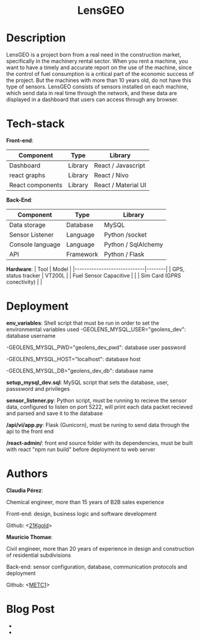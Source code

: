 <h1 align="center">LensGEO</h1>

# Description
LensGEO is a project born from a real need in the construction market, specifically in the machinery rental sector. When you rent a machine, you want to have a timely and accurate report on the use of the machine, since the control of fuel consumption is a critical part of the economic success of the project. But the machines with more than 10 years old, do not have this type of sensors. LensGEO consists of sensors installed on each machine, which send data in real time through the network, and these data are displayed in a dashboard that users can access through any browser. 

# Tech-stack
**Front-end**:

| Component                  | Type             | Library               |
|----------------------------|------------------|-----------------------|
| Dashboard                  | Library          | React / Javascript    |
| react graphs               | Library          | React / Nivo          |
| React components           | Library          | React / Material UI   |




**Back-End**:

| Component                  | Type             | Library               |
|----------------------------|------------------|-----------------------|
| Data storage               | Database         | MySQL                 |
| Sensor Listener            | Language         | Python /socket        |
| Console language           | Language         | Python / SqlAlchemy   |
| API                        | Framework        | Python / Flask        |


**Hardware**:
| Tool                        | Model  |
|-----------------------------|--------|
| GPS, status tracker         | VT200L |
| Fuel Sensor Capacitive      |        |
| Sim Card (GPRS conectivity) |        |


# Deployment
 **env_variables**: Shell script that must be run in order to set the environmental variables used
-GEOLENS_MYSQL_USER="geolens_dev": database username

-GEOLENS_MYSQL_PWD="geolens_dev_pwd": database user password

-GEOLENS_MYSQL_HOST="localhost": database host

-GEOLENS_MYSQL_DB="geolens_dev_db": database name

**setup_mysql_dev.sql**: MySQL script that sets the database, user, passsword and privileges 

**sensor_listener.py**: Python script, must be running to recieve the sensor data, configured to listen on port 5222, will print each data packet recieved and parsed and save it to the database

**/api/vi/app.py**: Flask (Gunicorn), must be runing to send data through the api to the front end

**/react-admin/**: front end source folder with its dependencies, must be built with react "npm run build" before deployment to web server  


# Authors
**Claudia Pérez**: 

Chemical engineer, more than 15 years of B2B sales experience

Front-end: design, business logic and software development

Github: <[21Kgold](https://github.com/21Kgold)>

**Mauricio Thomae**:

Civil engineer, more than 20 years of experience in design and construction of residential subdivisions

Back-end: sensor configuration, database, communication protocols and deployment

Github: <[METC1](https://github.com/METC1)>

# Blog Post
-
-

